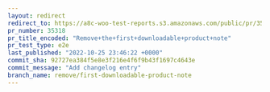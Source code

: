 ```yaml
---
layout: redirect
redirect_to: https://a8c-woo-test-reports.s3.amazonaws.com/public/pr/35318/e2e/index.html
pr_number: 35318
pr_title_encoded: "Remove+the+first+downloadable+product+note"
pr_test_type: e2e
last_published: "2022-10-25 23:46:22 +0000"
commit_sha: 92727ea384f5e8e3f216e4f6f9b43f1697c4643e
commit_message: "Add changelog entry"
branch_name: remove/first-downloadable-product-note
---
```

